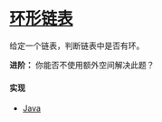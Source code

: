 # [环形链表](https://leetcode-cn.com/problems/linked-list-cycle/description/)

给定一个链表，判断链表中是否有环。

**进阶：**
你能否不使用额外空间解决此题？

#### 实现
- [Java](https://github.com/pojozhang/playground/blob/master/solutions/java/src/main/java/playground/algorithm/LinkedListCycle.java)

